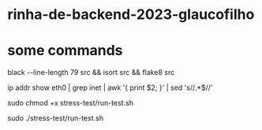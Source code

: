 # rinha-de-backend-2023-glaucofilho



# some commands
black --line-length 79 src && isort src && flake8 src

ip addr show eth0 | grep inet | awk '{ print $2; }' | sed 's/\/.*$//'

sudo chmod +x stress-test/run-test.sh 

sudo ./stress-test/run-test.sh 